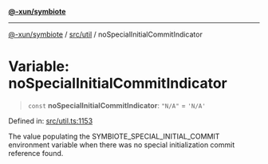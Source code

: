[**@-xun/symbiote**](../../../README.md)

***

[@-xun/symbiote](../../../README.md) / [src/util](../README.md) / noSpecialInitialCommitIndicator

# Variable: noSpecialInitialCommitIndicator

> `const` **noSpecialInitialCommitIndicator**: `"N/A"` = `'N/A'`

Defined in: [src/util.ts:1153](https://github.com/Xunnamius/symbiote/blob/450d03a1056a8788295047b24c95dce90c4543b9/src/util.ts#L1153)

The value populating the SYMBIOTE_SPECIAL_INITIAL_COMMIT environment variable
when there was no special initialization commit reference found.
